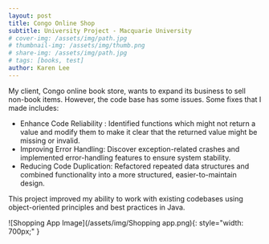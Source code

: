 ```yaml
---
layout: post
title: Congo Online Shop 
subtitle: University Project - Macquarie University 
# cover-img: /assets/img/path.jpg
# thumbnail-img: /assets/img/thumb.png
# share-img: /assets/img/path.jpg
# tags: [books, test]
author: Karen Lee
---
```


My client, Congo online book store, wants to expand its business to sell non-book items. However, the code base has some issues. Some fixes that I made includes:

- Enhance Code Reliability : Identified functions which might not return a value and modify them to make it clear that the returned value might be missing or invalid. 
- Improving Error Handling: Discover exception-related crashes and implemented error-handling features to ensure system stability.
- Reducing Code Duplication: Refactored repeated data structures and combined functionality into a more structured, easier-to-maintain design.

This project improved my ability to work with existing codebases using object-oriented principles and best practices in Java.

![Shopping App Image](/assets/img/Shopping app.png){: style="width: 700px;" }